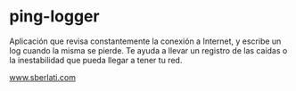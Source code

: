 # ping-logger
Aplicación que revisa constantemente la conexión a Internet, y escribe un log cuando la misma se pierde. Te ayuda a
llevar un registro de las caídas o la inestabilidad que pueda llegar a tener tu red.

www.sberlati.com 
